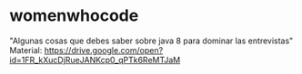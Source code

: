 # womenwhocode
"Algunas cosas que debes saber sobre java 8 para dominar las entrevistas"
Material: https://drive.google.com/open?id=1FR_kXucDjRueJANKcp0_qPTk6ReMTJaM


